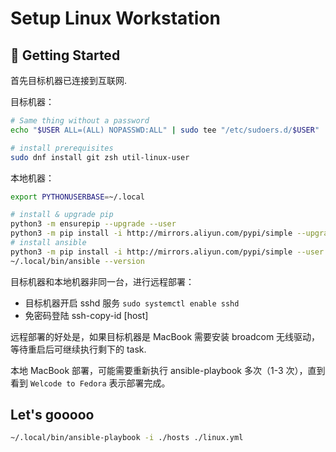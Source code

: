 # Setup Linux Workstation

## 🚀 Getting Started

首先目标机器已连接到互联网.

目标机器：

```bash
# Same thing without a password
echo "$USER ALL=(ALL) NOPASSWD:ALL" | sudo tee "/etc/sudoers.d/$USER"

# install prerequisites
sudo dnf install git zsh util-linux-user
```

本地机器：

```bash
export PYTHONUSERBASE=~/.local

# install & upgrade pip
python3 -m ensurepip --upgrade --user
python3 -m pip install -i http://mirrors.aliyun.com/pypi/simple --upgrade --user pip
# install ansible
python3 -m pip install -i http://mirrors.aliyun.com/pypi/simple --user ansible
~/.local/bin/ansible --version
```

目标机器和本地机器非同一台，进行远程部署：

-   目标机器开启 sshd 服务 `sudo systemctl enable sshd`
-   免密码登陆 ssh-copy-id [host]

远程部署的好处是，如果目标机器是 MacBook 需要安装 broadcom 无线驱动，等待重启后可继续执行剩下的 task.

本地 MacBook 部署，可能需要重新执行 ansible-playbook 多次（1-3 次），直到看到 `Welcode to Fedora` 表示部署完成。

## Let's gooooo

```bash
~/.local/bin/ansible-playbook -i ./hosts ./linux.yml
```
